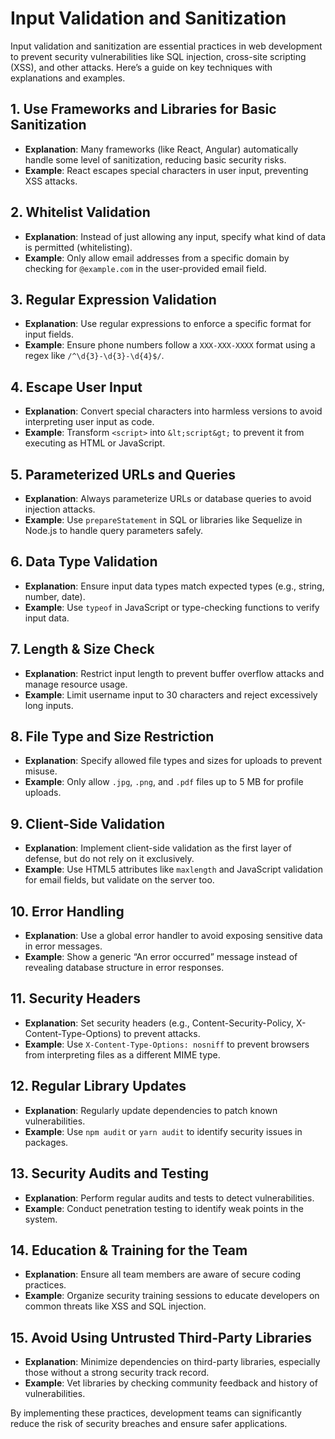 # Input Validation and Sanitization

Input validation and sanitization are essential practices in web development to prevent security vulnerabilities like SQL injection, cross-site scripting (XSS), and other attacks. Here’s a guide on key techniques with explanations and examples.

## 1. Use Frameworks and Libraries for Basic Sanitization
- **Explanation**: Many frameworks (like React, Angular) automatically handle some level of sanitization, reducing basic security risks.
- **Example**: React escapes special characters in user input, preventing XSS attacks.

## 2. Whitelist Validation
- **Explanation**: Instead of just allowing any input, specify what kind of data is permitted (whitelisting).
- **Example**: Only allow email addresses from a specific domain by checking for `@example.com` in the user-provided email field.

## 3. Regular Expression Validation
- **Explanation**: Use regular expressions to enforce a specific format for input fields.
- **Example**: Ensure phone numbers follow a `XXX-XXX-XXXX` format using a regex like `/^\d{3}-\d{3}-\d{4}$/`.

## 4. Escape User Input
- **Explanation**: Convert special characters into harmless versions to avoid interpreting user input as code.
- **Example**: Transform `<script>` into `&lt;script&gt;` to prevent it from executing as HTML or JavaScript.

## 5. Parameterized URLs and Queries
- **Explanation**: Always parameterize URLs or database queries to avoid injection attacks.
- **Example**: Use `prepareStatement` in SQL or libraries like Sequelize in Node.js to handle query parameters safely.

## 6. Data Type Validation
- **Explanation**: Ensure input data types match expected types (e.g., string, number, date).
- **Example**: Use `typeof` in JavaScript or type-checking functions to verify input data.

## 7. Length & Size Check
- **Explanation**: Restrict input length to prevent buffer overflow attacks and manage resource usage.
- **Example**: Limit username input to 30 characters and reject excessively long inputs.

## 8. File Type and Size Restriction
- **Explanation**: Specify allowed file types and sizes for uploads to prevent misuse.
- **Example**: Only allow `.jpg`, `.png`, and `.pdf` files up to 5 MB for profile uploads.

## 9. Client-Side Validation
- **Explanation**: Implement client-side validation as the first layer of defense, but do not rely on it exclusively.
- **Example**: Use HTML5 attributes like `maxlength` and JavaScript validation for email fields, but validate on the server too.

## 10. Error Handling
- **Explanation**: Use a global error handler to avoid exposing sensitive data in error messages.
- **Example**: Show a generic “An error occurred” message instead of revealing database structure in error responses.

## 11. Security Headers
- **Explanation**: Set security headers (e.g., Content-Security-Policy, X-Content-Type-Options) to prevent attacks.
- **Example**: Use `X-Content-Type-Options: nosniff` to prevent browsers from interpreting files as a different MIME type.

## 12. Regular Library Updates
- **Explanation**: Regularly update dependencies to patch known vulnerabilities.
- **Example**: Use `npm audit` or `yarn audit` to identify security issues in packages.

## 13. Security Audits and Testing
- **Explanation**: Perform regular audits and tests to detect vulnerabilities.
- **Example**: Conduct penetration testing to identify weak points in the system.

## 14. Education & Training for the Team
- **Explanation**: Ensure all team members are aware of secure coding practices.
- **Example**: Organize security training sessions to educate developers on common threats like XSS and SQL injection.

## 15. Avoid Using Untrusted Third-Party Libraries
- **Explanation**: Minimize dependencies on third-party libraries, especially those without a strong security track record.
- **Example**: Vet libraries by checking community feedback and history of vulnerabilities.

By implementing these practices, development teams can significantly reduce the risk of security breaches and ensure safer applications.
